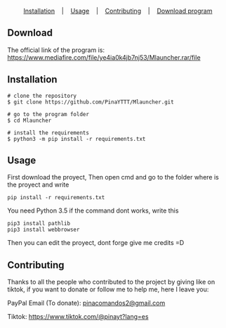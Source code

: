 <p align="center">
  <a href="#installation">Installation</a>
  &nbsp;&nbsp;&nbsp;|&nbsp;&nbsp;&nbsp;
  <a href="#usage">Usage</a>
  &nbsp;&nbsp;&nbsp;|&nbsp;&nbsp;&nbsp;
  <a href="#contributing">Contributing</a>
  &nbsp;&nbsp;&nbsp;|&nbsp;&nbsp;&nbsp;
  <a href="#Download">Download program</a>
</p>

## Download
The official link of the program is: https://www.mediafire.com/file/ye4ia0k4jb7nj53/Mlauncher.rar/file


## Installation

```console
# clone the repository
$ git clone https://github.com/PinaYTTT/Mlauncher.git

# go to the program folder
$ cd Mlauncher

# install the requirements
$ python3 -m pip install -r requirements.txt
```

## Usage
First download the proyect,
Then open cmd and go to the folder where is the proyect and write
```
pip install -r requirements.txt
```
You need Python 3.5
if the command dont works, write this
```
pip3 install pathlib
pip3 install webbrowser
```

Then you can edit the proyect, dont forge give me credits =D

## Contributing
Thanks to all the people who contributed to the project by giving like on tiktok, if you want to donate or follow me to help me, here I leave you:

PayPal Email (To donate): pinacomandos2@gmail.com

Tiktok: https://www.tiktok.com/@pinayt?lang=es
